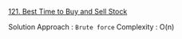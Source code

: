 [121. Best Time to Buy and Sell Stock
](https://leetcode.com/problems/best-time-to-buy-and-sell-stock/)

Solution Approach : `Brute force`
Complexity : O(n)